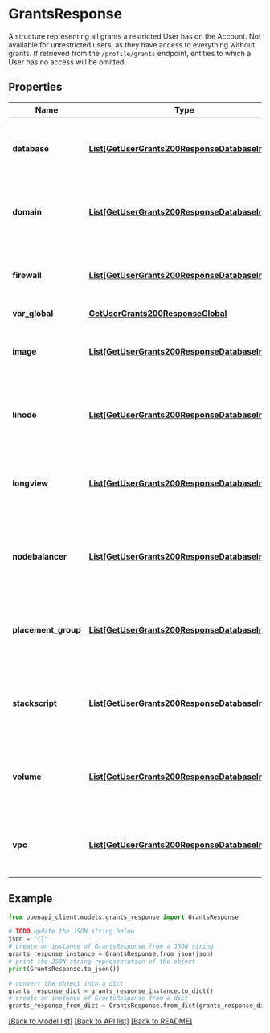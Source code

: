 # GrantsResponse

A structure representing all grants a restricted User has on the Account. Not available for unrestricted users, as they have access to everything without grants. If retrieved from the `/profile/grants` endpoint, entities to which a User has no access will be omitted.

## Properties

Name | Type | Description | Notes
------------ | ------------- | ------------- | -------------
**database** | [**List[GetUserGrants200ResponseDatabaseInner]**](GetUserGrants200ResponseDatabaseInner.md) | The grants this User has for each Database that is owned by this Account. | [optional] 
**domain** | [**List[GetUserGrants200ResponseDatabaseInner]**](GetUserGrants200ResponseDatabaseInner.md) | The grants this User has for each Domain that is owned by this Account. | [optional] 
**firewall** | [**List[GetUserGrants200ResponseDatabaseInner]**](GetUserGrants200ResponseDatabaseInner.md) | The grants this User has for each Firewall that is owned by this Account. | [optional] 
**var_global** | [**GetUserGrants200ResponseGlobal**](GetUserGrants200ResponseGlobal.md) |  | [optional] 
**image** | [**List[GetUserGrants200ResponseDatabaseInner]**](GetUserGrants200ResponseDatabaseInner.md) | The grants this User has for each Image that is owned by this Account. | [optional] 
**linode** | [**List[GetUserGrants200ResponseDatabaseInner]**](GetUserGrants200ResponseDatabaseInner.md) | The grants this User has for each Linode that is owned by this Account. | [optional] 
**longview** | [**List[GetUserGrants200ResponseDatabaseInner]**](GetUserGrants200ResponseDatabaseInner.md) | The grants this User has for each Longview Client that is owned by this Account. | [optional] 
**nodebalancer** | [**List[GetUserGrants200ResponseDatabaseInner]**](GetUserGrants200ResponseDatabaseInner.md) | The grants this User has for each NodeBalancer that is owned by this Account. | [optional] 
**placement_group** | [**List[GetUserGrants200ResponseDatabaseInner]**](GetUserGrants200ResponseDatabaseInner.md) | The grants this User has for each Placement Group that is owned by this Account. | [optional] 
**stackscript** | [**List[GetUserGrants200ResponseDatabaseInner]**](GetUserGrants200ResponseDatabaseInner.md) | The grants this User has for each StackScript that is owned by this Account. | [optional] 
**volume** | [**List[GetUserGrants200ResponseDatabaseInner]**](GetUserGrants200ResponseDatabaseInner.md) | The grants this User has for each Block Storage Volume that is owned by this Account. | [optional] 
**vpc** | [**List[GetUserGrants200ResponseDatabaseInner]**](GetUserGrants200ResponseDatabaseInner.md) | The grants this User has for each VPC that is owned by this Account. | [optional] 

## Example

```python
from openapi_client.models.grants_response import GrantsResponse

# TODO update the JSON string below
json = "{}"
# create an instance of GrantsResponse from a JSON string
grants_response_instance = GrantsResponse.from_json(json)
# print the JSON string representation of the object
print(GrantsResponse.to_json())

# convert the object into a dict
grants_response_dict = grants_response_instance.to_dict()
# create an instance of GrantsResponse from a dict
grants_response_from_dict = GrantsResponse.from_dict(grants_response_dict)
```
[[Back to Model list]](../README.md#documentation-for-models) [[Back to API list]](../README.md#documentation-for-api-endpoints) [[Back to README]](../README.md)



